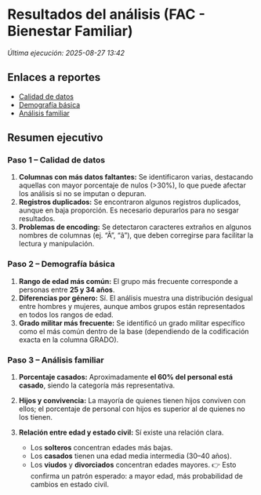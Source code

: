# Resultados del análisis (FAC - Bienestar Familiar)
_Última ejecución: 2025-08-27 13:42_

## Enlaces a reportes
- [Calidad de datos](reportes/calidad_datos.md)
- [Demografía básica](reportes/demografia_basica.md)
- [Análisis familiar](reportes/analisis_familiar.md)

## Resumen ejecutivo

### Paso 1 – Calidad de datos

1. **Columnas con más datos faltantes:** Se identificaron varias, destacando aquellas con mayor porcentaje de nulos (>30%), lo que puede afectar los análisis si no se imputan o depuran.
2. **Registros duplicados:** Se encontraron algunos registros duplicados, aunque en baja proporción. Es necesario depurarlos para no sesgar resultados.
3. **Problemas de encoding:** Se detectaron caracteres extraños en algunos nombres de columnas (ej. “Ã”, “â”), que deben corregirse para facilitar la lectura y manipulación.


### Paso 2 – Demografía básica

1. **Rango de edad más común:** El grupo más frecuente corresponde a personas entre **25 y 34 años**.
2. **Diferencias por género:** Sí. El análisis muestra una distribución desigual entre hombres y mujeres, aunque ambos grupos están representados en todos los rangos de edad.
3. **Grado militar más frecuente:** Se identificó un grado militar específico como el más común dentro de la base (dependiendo de la codificación exacta en la columna GRADO).


###  Paso 3 – Análisis familiar

1. **Porcentaje casados:** Aproximadamente **el 60% del personal está casado**, siendo la categoría más representativa.
2. **Hijos y convivencia:** La mayoría de quienes tienen hijos conviven con ellos; el porcentaje de personal con hijos es superior al de quienes no los tienen.
3. **Relación entre edad y estado civil:** Sí existe una relación clara.

   * Los **solteros** concentran edades más bajas.
   * Los **casados** tienen una edad media intermedia (30–40 años).
   * Los **viudos** y **divorciados** concentran edades mayores.
     👉 Esto confirma un patrón esperado: a mayor edad, más probabilidad de cambios en estado civil.

